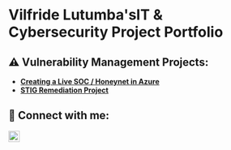 <h1>Vilfride Lutumba's<a>IT & Cybersecurity Project Portfolio</a></h1>

<h2>⚠️ Vulnerability Management Projects:</h2>

- <b>[Creating a Live SOC / Honeynet in Azure](https://github.com/vlutumba/Cloud-SOC)</b>
- <b>[STIG Remediation Project](https://github.com/vlutumba/DISA-STIG-Remediations/tree/main/STIG)</b>



<h2> 🤳 Connect with me:</h2>

[<img align="left" alt="VilfrideLutumba | LinkedIn" width="22px" src="https://cdn.jsdelivr.net/npm/simple-icons@v3/icons/linkedin.svg" />][linkedin]

[linkedin]: https://linkedin.com/in/vlutumba


<!--

Here are some ideas to get you started:

- 🔭 I’m currently working on ...
- 🌱 I’m currently learning ...
- 👯 I’m looking to collaborate on ...
- 🤔 I’m looking for help with ...
- 💬 Ask me about ...
- 📫 How to reach me: ...
- 😄 Pronouns: ...
- ⚡ Fun fact: ...
-->
